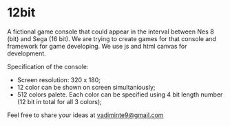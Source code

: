 # 12bit
A fictional game console that could appear in the interval between Nes 8 (bit) and Sega (16 bit).
We are trying to create games for that console and framework for game developing.
We use js and html canvas for development.

Specification of the console:
- Screen resolution: 320 x 180;
- 12 color can be shown on screen simultaniously;
- 512 colors palete. Each color can be specified using 4 bit length number (12 bit in total for all 3 colors);

Feel free to share your ideas at vadiminte9@gmail.com
